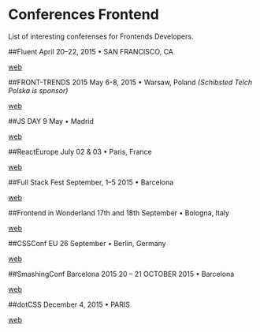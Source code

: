 # Conferences Frontend
List of interesting conferenses for Frontends Developers.

##Fluent
April 20–22, 2015 • SAN FRANCISCO, CA

[web](http://fluentconf.com/)

##FRONT-TRENDS 2015
May 6-8, 2015 • Warsaw, Poland
_(Schibsted Telch Polska is sponsor)_

[web](http://2015.front-trends.com/)

##JS DAY
9 May • Madrid

[web](http://www.jsday.es/)

##ReactEurope
July 02 & 03 • Paris, France

[web](https://www.react-europe.org/)

##Full Stack Fest
September, 1–5 2015 • Barcelona

[web](http://fullstackfest.com/)

##Frontend in Wonderland
17th and 18th September • Bologna, Italy

[web](http://2015.fromthefront.it/)

##CSSConf EU
26 September • Berlin, Germany

[web](http://2015.cssconf.eu/)

##SmashingConf Barcelona 2015
20 – 21 OCTOBER 2015 • Barcelona

[web](http://lanyrd.com/2015/smashingconf-barcelona/)

##dotCSS
December 4, 2015 • PARIS

[web](http://www.dotcss.io/)
